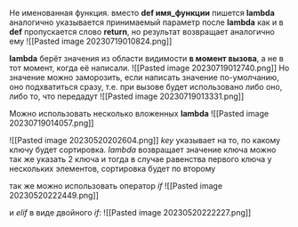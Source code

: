 Не именованная функция.
вместо **def имя_функции** пишется **lambda**
аналогично указывается принимаемый параметр после __lambda__ как и в __def__
пропускается слово __return__, но результат возвращает аналогично ему
![[Pasted image 20230719010824.png]]

__lambda__ берёт значения из области видимости __в момент вызова__, а не в тот момент, когда её написали.
![[Pasted image 20230719012740.png]]
Но значение можно заморозить, если написать значение по-умолчанию, оно подхватиться сразу, т.е. при вызове будет использовано либо оно, либо то, что передадут
![[Pasted image 20230719013331.png]]

Можно использовать несколько вложенных __lambda__
![[Pasted image 20230719014057.png]]

![[Pasted image 20230520202604.png]]
_key_ указывает на то, по какому ключу будет сортировка.
_lambda_ возвращает значение ключа
можно так же указать 2 ключа и тогда в случае равенства первого ключа у нескольких элементов, сортировка будет по второму

так же можно использовать оператор _if_ 
![[Pasted image 20230520222449.png]]

 и _elif_ в виде двойного _if_:
![[Pasted image 20230520222227.png]]